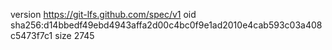 version https://git-lfs.github.com/spec/v1
oid sha256:d14bbedf49ebd4943affa2d00c4bc0f9e1ad2010e4cab593c03a408c5473f7c1
size 2745
